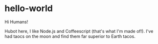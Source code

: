 # hello-world

Hi Humans!

Hubot here, I like Node.js and Coffeescript (that's what I'm made of!).
I've had taocs on the moon and find them far superior to Earth tacos.
